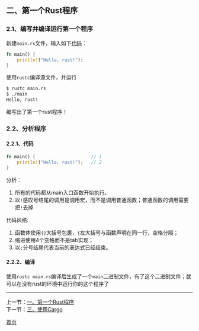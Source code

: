 ## 二、第一个Rust程序

### 2.1、编写并编译运行第一个程序
新建`main.rs`文件，输入如下[代码](../code/2/main.rs)：
```rust
fn main() {
    println!("Hello, rust!");
}
```

使用`rustc`编译源文件，并运行
```bash
$ rustc main.rs
$ ./main
Hello, rust!
```

编写出了第一个rust程序！


### 2.2、分析程序

#### 2.2.1、代码
```rust
fn main() {                     // 1
    println!("Hello, rust!");   // 2
}
```

分析：
1. 所有的代码都从main入口函数开始执行。
2. 以`!`感叹号结尾的调用是调用宏，而不是调用普通函数；普通函数的调用需要把`!`去掉

代码风格: 
1. 函数体使用`{}`大括号包裹，`{`左大括号与函数声明在同一行，空格分隔；
2. 缩进使用4个空格而不是tab实现；
3. 以`;`分号结尾代表当前的表达式已经结束。

#### 2.2.2、编译
使用`rustc main.rs`编译后生成了一个`main`二进制文件，有了这个二进制文件；就可以在没有rust的环境中运行你的这个程序了


------
上一节：[一、第一个Rust程序](1.md)  
下一节：[三、使用Cargo](3.md)  

[首页](../README.md)
